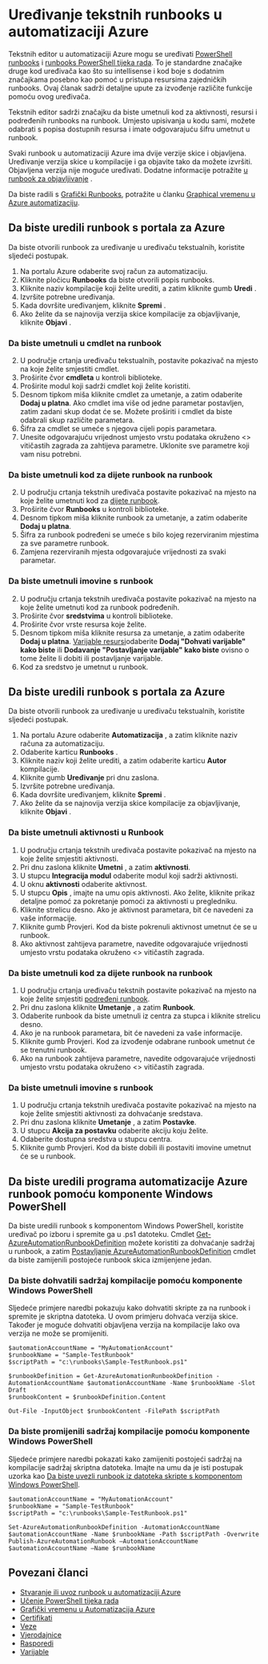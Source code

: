 <properties 
    pageTitle="Uređivanje tekstnih runbooks u automatizaciji Azure"
    description="U ovom članku navedene različite postupke za rad s PowerShell i tijek rada PowerShell runbooks u automatizaciji Azure tekstnih uređivaču."
    services="automation"
    documentationCenter=""
    authors="mgoedtel"
    manager="stevenka"
    editor="tysonn" />
<tags 
    ms.service="automation"
    ms.devlang="na"
    ms.topic="article"
    ms.tgt_pltfrm="na"
    ms.workload="infrastructure-services"
    ms.date="02/23/2016"
    ms.author="magoedte;bwren" />

# <a name="editing-textual-runbooks-in-azure-automation"></a>Uređivanje tekstnih runbooks u automatizaciji Azure

Tekstnih editor u automatizaciji Azure mogu se uređivati [PowerShell runbooks](automation-runbook-types.md#powershell-runbooks) i [runbooks PowerShell tijeka rada](automation-runbook-types.md#powershell-workflow-runbooks). To je standardne značajke druge kod uređivača kao što su intellisense i kod boje s dodatnim značajkama posebno kao pomoć u pristupa resursima zajedničkih runbooks.  Ovaj članak sadrži detaljne upute za izvođenje različite funkcije pomoću ovog uređivača.

Tekstnih editor sadrži značajku da biste umetnuli kod za aktivnosti, resursi i podređenih runbooks na runbook. Umjesto upisivanja u kodu sami, možete odabrati s popisa dostupnih resursa i imate odgovarajuću šifru umetnut u runbook.

Svaki runbook u automatizaciji Azure ima dvije verzije skice i objavljena. Uređivanje verzija skice u kompilacije i ga objavite tako da možete izvršiti. Objavljena verzija nije moguće uređivati. Dodatne informacije potražite [u runbook za objavljivanje](automation-creating-importing-runbook.md#publishing-a-runbook) .

Da biste radili s [Grafički Runbooks](automation-runbook-types.md#graphical-runbooks), potražite u članku [Graphical vremenu u Azure automatizaciju](automation-graphical-authoring-intro.md).

## <a name="to-edit-a-runbook-with-the-azure-portal"></a>Da biste uredili runbook s portala za Azure

Da biste otvorili runbook za uređivanje u uređivaču tekstualnih, koristite sljedeći postupak.

1. Na portalu Azure odaberite svoj račun za automatizaciju.
2. Kliknite pločicu **Runbooks** da biste otvorili popis runbooks.
3. Kliknite naziv kompilacije koji želite urediti, a zatim kliknite gumb **Uredi** .
6. Izvršite potrebne uređivanja.
7. Kada dovršite uređivanjem, kliknite **Spremi** .
8. Ako želite da se najnovija verzija skice kompilacije za objavljivanje, kliknite **Objavi** .

### <a name="to-insert-a-cmdlet-into-a-runbook"></a>Da biste umetnuli u cmdlet na runbook

2. U područje crtanja uređivaču tekstualnih, postavite pokazivač na mjesto na koje želite smjestiti cmdlet.
3. Proširite čvor **cmdleta** u kontroli biblioteke. 
3. Proširite modul koji sadrži cmdlet koji želite koristiti.
4. Desnom tipkom miša kliknite cmdlet za umetanje, a zatim odaberite **Dodaj u platna**.  Ako cmdlet ima više od jedne parametar postavljen, zatim zadani skup dodat će se.  Možete proširiti i cmdlet da biste odabrali skup različite parametara.
4. Šifra za cmdlet se umeće s njegova cijeli popis parametara.
5. Unesite odgovarajuću vrijednost umjesto vrstu podataka okruženo <> vitičastih zagrada za zahtijeva parametre.  Uklonite sve parametre koji vam nisu potrebni.

### <a name="to-insert-code-for-a-child-runbook-into-a-runbook"></a>Da biste umetnuli kod za dijete runbook na runbook

2. U području crtanja tekstnih uređivača postavite pokazivač na mjesto na koje želite umetnuti kod za [dijete runbook](automation-child-runbooks.md).
3. Proširite čvor **Runbooks** u kontroli biblioteke. 
3. Desnom tipkom miša kliknite runbook za umetanje, a zatim odaberite **Dodaj u platna**.
4. Šifra za runbook podređeni se umeće s bilo kojeg rezerviranim mjestima za sve parametre runbook.
5. Zamjena rezerviranih mjesta odgovarajuće vrijednosti za svaki parametar.

### <a name="to-insert-an-asset-into-a-runbook"></a>Da biste umetnuli imovine s runbook

2. U području crtanja tekstnih uređivača postavite pokazivač na mjesto na koje želite umetnuti kod za runbook podređenih.
3. Proširite čvor **sredstvima** u kontroli biblioteke. 
4. Proširite čvor vrste resursa koje želite.
3. Desnom tipkom miša kliknite resursa za umetanje, a zatim odaberite **Dodaj u platna**.  [Varijable resursi](automation-variables.md)odaberite **Dodaj "Dohvati varijable" kako biste** ili **Dodavanje "Postavljanje varijable" kako biste** ovisno o tome želite li dobiti ili postavljanje varijable.
4. Kod za sredstvo je umetnut u runbook.



## <a name="to-edit-a-runbook-with-the-azure-portal"></a>Da biste uredili runbook s portala za Azure

Da biste otvorili runbook za uređivanje u uređivaču tekstualnih, koristite sljedeći postupak.

1. Na portalu Azure odaberite **Automatizacija** , a zatim kliknite naziv računa za automatizaciju.
2. Odaberite karticu **Runbooks** .
3. Kliknite naziv koji želite urediti, a zatim odaberite karticu **Autor** kompilacije.
5. Kliknite gumb **Uređivanje** pri dnu zaslona.
6. Izvršite potrebne uređivanja.
7. Kada dovršite uređivanjem, kliknite **Spremi** .
8. Ako želite da se najnovija verzija skice kompilacije za objavljivanje, kliknite **Objavi** .

### <a name="to-insert-an-activity-into-a-runbook"></a>Da biste umetnuli aktivnosti u Runbook

1. U području crtanja tekstnih uređivača postavite pokazivač na mjesto na koje želite smjestiti aktivnosti.
1. Pri dnu zaslona kliknite **Umetni** , a zatim **aktivnosti**.
1. U stupcu **Integracija modul** odaberite modul koji sadrži aktivnosti.
1. U oknu **aktivnosti** odaberite aktivnost.
1. U stupcu **Opis** , imajte na umu opis aktivnosti. Ako želite, kliknite prikaz detaljne pomoć za pokretanje pomoći za aktivnosti u pregledniku.
1. Kliknite strelicu desno.  Ako je aktivnost parametara, bit će navedeni za vaše informacije.
1. Kliknite gumb Provjeri.  Kod da biste pokrenuli aktivnost umetnut će se u runbook.
1. Ako aktivnost zahtijeva parametre, navedite odgovarajuće vrijednosti umjesto vrstu podataka okruženo <> vitičastih zagrada.

### <a name="to-insert-code-for-a-child-runbook-into-a-runbook"></a>Da biste umetnuli kod za dijete runbook na runbook

1. U području crtanja uređivaču tekstnih postavite pokazivač na mjesto na koje želite smjestiti [podređeni runbook](automation-child-runbooks.md).
2. Pri dnu zaslona kliknite **Umetanje** , a zatim **Runbook**.
3. Odaberite runbook da biste umetnuli iz centra za stupca i kliknite strelicu desno.
4. Ako je na runbook parametara, bit će navedeni za vaše informacije.
5. Kliknite gumb Provjeri.  Kod za izvođenje odabrane runbook umetnut će se trenutni runbook.
7. Ako na runbook zahtijeva parametre, navedite odgovarajuće vrijednosti umjesto vrstu podataka okruženo <> vitičastih zagrada.

### <a name="to-insert-an-asset-into-a-runbook"></a>Da biste umetnuli imovine s runbook

1. U području crtanja tekstnih uređivača postavite pokazivač na mjesto na koje želite smjestiti aktivnosti za dohvaćanje sredstava.
1. Pri dnu zaslona kliknite **Umetanje** , a zatim **Postavke**.
1. U stupcu **Akcija za postavku** odaberite akciju koju želite.
1. Odaberite dostupna sredstva u stupcu centra.
1. Kliknite gumb Provjeri.  Kod da biste dobili ili postaviti imovine umetnut će se u runbook.



## <a name="to-edit-an-azure-automation-runbook-using-windows-powershell"></a>Da biste uredili programa automatizacije Azure runbook pomoću komponente Windows PowerShell

Da biste uredili runbook s komponentom Windows PowerShell, koristite uređivač po izboru i spremite ga u .ps1 datoteku. Cmdlet [Get-AzureAutomationRunbookDefinition](http://aka.ms/runbookauthor/cmdlet/getazurerunbookdefinition) možete koristiti za dohvaćanje sadržaj u runbook, a zatim [Postavljanje AzureAutomationRunbookDefinition](http://aka.ms/runbookauthor/cmdlet/setazurerunbookdefinition) cmdlet da biste zamijenili postojeće runbook skica izmijenjene jedan.

### <a name="to-retrieve-the-contents-of-a-runbook-using-windows-powershell"></a>Da biste dohvatili sadržaj kompilacije pomoću komponente Windows PowerShell

Sljedeće primjere naredbi pokazuju kako dohvatiti skripte za na runbook i spremite je skriptna datoteka. U ovom primjeru dohvaća verzija skice. Također je moguće dohvatiti objavljena verzija na kompilacije Iako ova verzija ne može se promijeniti.

    $automationAccountName = "MyAutomationAccount"
    $runbookName = "Sample-TestRunbook"
    $scriptPath = "c:\runbooks\Sample-TestRunbook.ps1"
    
    $runbookDefinition = Get-AzureAutomationRunbookDefinition -AutomationAccountName $automationAccountName -Name $runbookName -Slot Draft
    $runbookContent = $runbookDefinition.Content

    Out-File -InputObject $runbookContent -FilePath $scriptPath

### <a name="to-change-the-contents-of-a-runbook-using-windows-powershell"></a>Da biste promijenili sadržaj kompilacije pomoću komponente Windows PowerShell

Sljedeće primjere naredbi pokazati kako zamijeniti postojeći sadržaj na kompilacije sadržaj skriptna datoteka. Imajte na umu da je isti postupak uzorka kao [Da biste uvezli runbook iz datoteka skripte s komponentom Windows PowerShell](../automation-creating-or-importing-a-runbook#ImportRunbookScriptPS).

    $automationAccountName = "MyAutomationAccount"
    $runbookName = "Sample-TestRunbook"
    $scriptPath = "c:\runbooks\Sample-TestRunbook.ps1"

    Set-AzureAutomationRunbookDefinition -AutomationAccountName $automationAccountName -Name $runbookName -Path $scriptPath -Overwrite
    Publish-AzureAutomationRunbook –AutomationAccountName $automationAccountName –Name $runbookName

## <a name="related-articles"></a>Povezani članci

- [Stvaranje ili uvoz runbook u automatizaciji Azure](automation-creating-importing-runbook.md)
- [Učenje PowerShell tijeka rada](automation-powershell-workflow.md)
- [Grafički vremenu u Automatizacija Azure](automation-graphical-authoring-intro.md)
- [Certifikati](automation-certificates.md)
- [Veze](automation-connections.md)
- [Vjerodajnice](automation-credentials.md)
- [Rasporedi](automation-schedules.md)
- [Varijable](automation-variables.md)